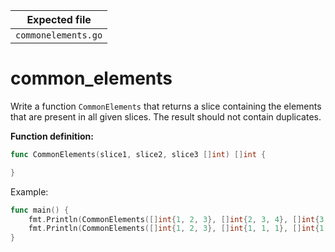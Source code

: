 | Expected file       |
| ------------------- |
| `commonelements.go` |

# common_elements

Write a function `CommonElements` that returns a slice containing the elements that are present in all given slices. The result should not contain duplicates.

**Function definition:**

```go
func CommonElements(slice1, slice2, slice3 []int) []int {

}
```

Example:

```go
func main() {
    fmt.Println(CommonElements([]int{1, 2, 3}, []int{2, 3, 4}, []int{3, 4, 5})) // [3]
    fmt.Println(CommonElements([]int{1, 2, 3}, []int{1, 1, 1}, []int{1, 2}))    // [1]
}
```
